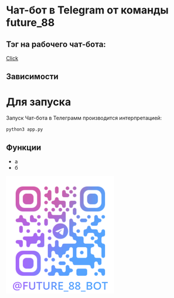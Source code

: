 # Чат-бот в Telegram от команды future_88
## Тэг на рабочего чат-бота:
[Click](https://t.me/future_88_bot)

## Зависимости


# Для запуска

Запуск Чат-бота в Телеграмм производится интерпретацией:
```
python3 app.py
```


## Функции
* а
* б

![alt text](https://github.com/txx4G/tryHuggModel/blob/main/qrcode.png "Быстрый старт")


